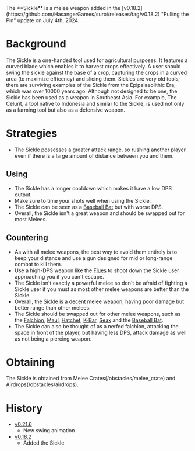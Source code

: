 <Stub />
The **Sickle** is a melee weapon added in the [v0.18.2](https://github.com/HasangerGames/suroi/releases/tag/v0.18.2) "Pulling the Pin" update on July 4th, 2024.

# Background

The Sickle is a one-handed tool used for agricultural purposes. It features a curved blade which enables it to harvest crops effectively. A user should swing the sickle against the base of a crop, capturing the crops in a curved area (to maximize efficency) and slicing them. Sickles are very old tools; there are surviving examples of the Sickle from the Epipalaeolithic Era, which was over 10000 years ago. Although not designed to be one, the Sickle has been used as a weapon in Southeast Asia. For example, The Celurit, a tool native to Indonesia and similar to the Sickle, is used not only as a farming tool but also as a defensive weapon.

# Strategies

- The Sickle possesses a greater attack range, so rushing another player even if there is a large amount of distance between you and them.

## Using

- The Sickle has a longer cooldown which makes it have a low DPS output.
 - Make sure to time your shots well when using the Sickle.
- The Sickle can be seen as a [Baseball Bat](/weapons/melee/baseball_bat) but with worse DPS.
- Overall, the Sickle isn't a great weapon and should be swapped out for most Melees.

## Countering

- As with all melee weapons, the best way to avoid them entirely is to keep your distance and use a gun designed for mid or long-range combat to kill them.
 - Use a high-DPS weapon like the [Flues](/weapons/guns/flues) to shoot down the Sickle user approaching you if you can't escape.
- The Sickle isn't exactly a powerful melee so don't be afraid of fighting a Sickle user if you must as most other melee weapons are better than the Sickle.
- Overall, the Sickle is a decent melee weapon, having poor damage but better range than other melees.
- The Sickle should be swapped out for other melee weapons, such as the [Falchion](/weapons/melee/falchion), [Maul](/weapons/melee/maul), [Hatchet](/weapons/melee/hatchet), [K-Bar](/weapons/melee/kbar), [Seax](/weapons/melee/seax) and the [Baseball Bat](/weapons/melee/baseball_bat).
- The Sickle can also be thought of as a nerfed falchion, attacking the space in front of the player, but having less DPS, attack damage as well as not being a piercing weapon.

# Obtaining

The Sickle is obtained from Melee Crates(/obstacles/melee_crate) and Airdrops(/obstacles/airdrops).

# History

- [v0.21.6](https://github.com/HasangerGames/suroi/releases/tag/v0.21.6)
  - New swing animation
- [v0.18.2](https://github.com/HasangerGames/suroi/releases/tag/v0.18.2)
  - Added the Sickle
